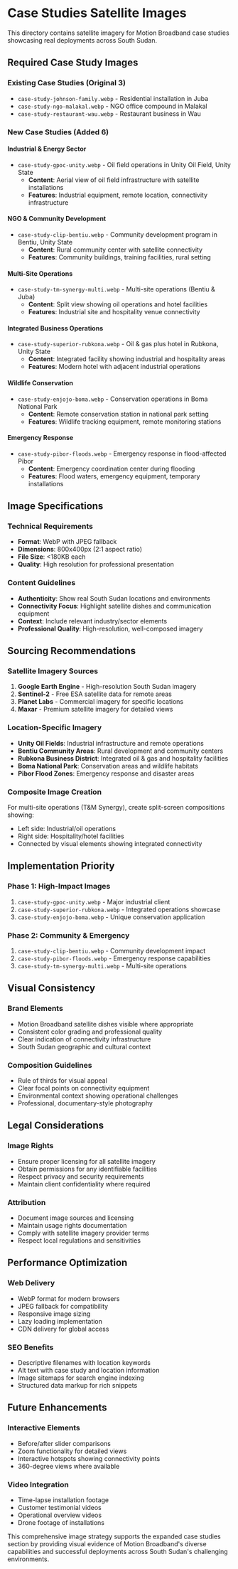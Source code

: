 # Case Studies Satellite Images

This directory contains satellite imagery for Motion Broadband case studies showcasing real deployments across South Sudan.

## Required Case Study Images

### Existing Case Studies (Original 3)
- `case-study-johnson-family.webp` - Residential installation in Juba
- `case-study-ngo-malakal.webp` - NGO office compound in Malakal
- `case-study-restaurant-wau.webp` - Restaurant business in Wau

### New Case Studies (Added 6)

#### Industrial & Energy Sector
- `case-study-gpoc-unity.webp` - Oil field operations in Unity Oil Field, Unity State
  - **Content**: Aerial view of oil field infrastructure with satellite installations
  - **Features**: Industrial equipment, remote location, connectivity infrastructure

#### NGO & Community Development
- `case-study-clip-bentiu.webp` - Community development program in Bentiu, Unity State
  - **Content**: Rural community center with satellite connectivity
  - **Features**: Community buildings, training facilities, rural setting

#### Multi-Site Operations
- `case-study-tm-synergy-multi.webp` - Multi-site operations (Bentiu & Juba)
  - **Content**: Split view showing oil operations and hotel facilities
  - **Features**: Industrial site and hospitality venue connectivity

#### Integrated Business Operations
- `case-study-superior-rubkona.webp` - Oil & gas plus hotel in Rubkona, Unity State
  - **Content**: Integrated facility showing industrial and hospitality areas
  - **Features**: Modern hotel with adjacent industrial operations

#### Wildlife Conservation
- `case-study-enjojo-boma.webp` - Conservation operations in Boma National Park
  - **Content**: Remote conservation station in national park setting
  - **Features**: Wildlife tracking equipment, remote monitoring stations

#### Emergency Response
- `case-study-pibor-floods.webp` - Emergency response in flood-affected Pibor
  - **Content**: Emergency coordination center during flooding
  - **Features**: Flood waters, emergency equipment, temporary installations

## Image Specifications

### Technical Requirements
- **Format**: WebP with JPEG fallback
- **Dimensions**: 800x400px (2:1 aspect ratio)
- **File Size**: <180KB each
- **Quality**: High resolution for professional presentation

### Content Guidelines
- **Authenticity**: Show real South Sudan locations and environments
- **Connectivity Focus**: Highlight satellite dishes and communication equipment
- **Context**: Include relevant industry/sector elements
- **Professional Quality**: High-resolution, well-composed imagery

## Sourcing Recommendations

### Satellite Imagery Sources
1. **Google Earth Engine** - High-resolution South Sudan imagery
2. **Sentinel-2** - Free ESA satellite data for remote areas
3. **Planet Labs** - Commercial imagery for specific locations
4. **Maxar** - Premium satellite imagery for detailed views

### Location-Specific Imagery
- **Unity Oil Fields**: Industrial infrastructure and remote operations
- **Bentiu Community Areas**: Rural development and community centers
- **Rubkona Business District**: Integrated oil & gas and hospitality facilities
- **Boma National Park**: Conservation areas and wildlife habitats
- **Pibor Flood Zones**: Emergency response and disaster areas

### Composite Image Creation
For multi-site operations (T&M Synergy), create split-screen compositions showing:
- Left side: Industrial/oil operations
- Right side: Hospitality/hotel facilities
- Connected by visual elements showing integrated connectivity

## Implementation Priority

### Phase 1: High-Impact Images
1. `case-study-gpoc-unity.webp` - Major industrial client
2. `case-study-superior-rubkona.webp` - Integrated operations showcase
3. `case-study-enjojo-boma.webp` - Unique conservation application

### Phase 2: Community & Emergency
1. `case-study-clip-bentiu.webp` - Community development impact
2. `case-study-pibor-floods.webp` - Emergency response capabilities
3. `case-study-tm-synergy-multi.webp` - Multi-site operations

## Visual Consistency

### Brand Elements
- Motion Broadband satellite dishes visible where appropriate
- Consistent color grading and professional quality
- Clear indication of connectivity infrastructure
- South Sudan geographic and cultural context

### Composition Guidelines
- Rule of thirds for visual appeal
- Clear focal points on connectivity equipment
- Environmental context showing operational challenges
- Professional, documentary-style photography

## Legal Considerations

### Image Rights
- Ensure proper licensing for all satellite imagery
- Obtain permissions for any identifiable facilities
- Respect privacy and security requirements
- Maintain client confidentiality where required

### Attribution
- Document image sources and licensing
- Maintain usage rights documentation
- Comply with satellite imagery provider terms
- Respect local regulations and sensitivities

## Performance Optimization

### Web Delivery
- WebP format for modern browsers
- JPEG fallback for compatibility
- Responsive image sizing
- Lazy loading implementation
- CDN delivery for global access

### SEO Benefits
- Descriptive filenames with location keywords
- Alt text with case study and location information
- Image sitemaps for search engine indexing
- Structured data markup for rich snippets

## Future Enhancements

### Interactive Elements
- Before/after slider comparisons
- Zoom functionality for detailed views
- Interactive hotspots showing connectivity points
- 360-degree views where available

### Video Integration
- Time-lapse installation footage
- Customer testimonial videos
- Operational overview videos
- Drone footage of installations

This comprehensive image strategy supports the expanded case studies section by providing visual evidence of Motion Broadband's diverse capabilities and successful deployments across South Sudan's challenging environments.
